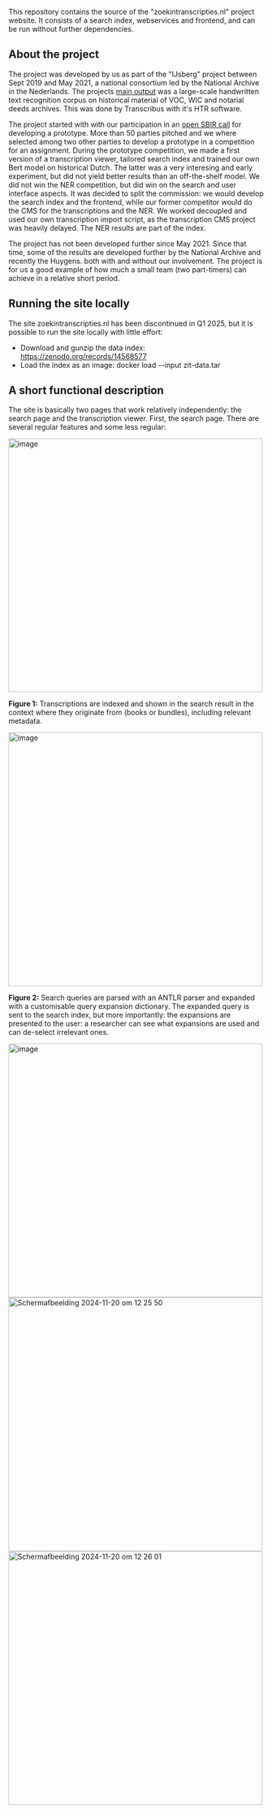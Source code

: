 
This repository contains the source of the "zoekintranscripties.nl" project website. It consists of a search index,
webservices and frontend, and can be run without further dependencies.

## About the project

The project was developed by us as part of the "IJsberg" project between Sept 2019 and May 2021,
a national consortium led by the National Archive in the Nederlands.
The projects [main output](https://zenodo.org/records/11209325) was a large-scale handwritten text recognition corpus on historical material of
VOC, WIC and notarial deeds archives. This was done by Transcribus with it's HTR software.

The project started with with our participation in an [open SBIR call](https://www.tenderned.nl/aankondigingen/overzicht/171645) for developing a prototype.
More than 50 parties pitched and we where selected among two other parties to develop a prototype in a competition for an assignment.
During the prototype competition, we made a first version of a transcription viewer, tailored search index and trained our own Bert model on historical Dutch. The latter was a very interesing and early experiment, but did not yield better results than an off-the-shelf model. We did not win the NER competition, but did win on the search and user interface aspects. It was decided to split the commission: we would develop the search index and the frontend, while our former competitor would do the CMS for the transcriptions and the NER. We worked decoupled and used our own transcription import script, as the transcription CMS project was heavily delayed. The NER results are part of the index.

The project has not been developed further since May 2021. Since that time, some of the results are developed further by the National Archive and recently the Huygens. both with and without our involvement. The project is for us a good example of how much a small team (two part-timers) can achieve in a relative short period.

## Running the site locally

The site zoekintranscripties.nl has been discontinued in Q1 2025, but it is possible to run the site locally with little effort:

- Download and gunzip the data index: https://zenodo.org/records/14568577
- Load the index as an image: docker load --input zit-data.tar

## A short functional description

The site is basically two pages that work relatively independently: the search page and the transcription viewer.
First, the search page. There are several regular features and some less regular:

<img width="500" alt="image" src="https://github.com/user-attachments/assets/5d0b4d30-271c-4c62-a5d7-702ad3ea81ab">

**Figure 1:** Transcriptions are indexed and shown in the search result in the context where they originate from (books or bundles), including relevant metadata.

<img width="500" alt="image" src="https://github.com/user-attachments/assets/dd7e140b-0dc9-4eb8-8f12-443cefd9f2e3">

**Figure 2:** Search queries are parsed with an ANTLR parser and expanded with a customisable query expansion dictionary. The expanded query is sent to the search index, but more importantly: the expansions are presented to the user: a researcher can see what expansions are used and can de-select irrelevant ones.


<img width="500" alt="image" src="https://github.com/user-attachments/assets/9a375447-ef00-4b92-a936-7e6af493a82b">

<img width="500" alt="Scherm­afbeelding 2024-11-20 om 12 25 50" src="https://github.com/user-attachments/assets/c7b9c7eb-5a2e-439f-8db7-fa4dbd0f8244">



<img width="500" alt="Scherm­afbeelding 2024-11-20 om 12 26 01" src="https://github.com/user-attachments/assets/d5795f4c-c932-4016-b178-3f1ef2b907c8">
